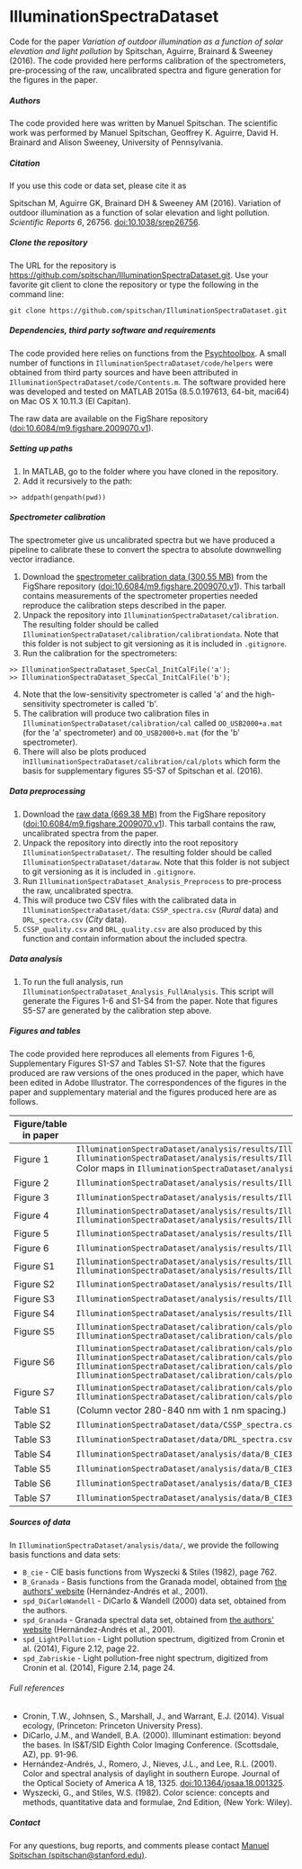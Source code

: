 # IlluminationSpectraDataset

Code for the paper *Variation of outdoor illumination as a function of solar elevation and light pollution* by Spitschan, Aguirre, Brainard &amp; Sweeney (2016). The code provided here performs calibration of the spectrometers, pre-processing of the raw, uncalibrated spectra and figure generation for the figures in the paper.

##### Authors

The code provided here was written by Manuel Spitschan. The scientific work was performed by Manuel Spitschan, Geoffrey K. Aguirre, David H. Brainard and Alison Sweeney, University of Pennsylvania.

##### Citation

If you use this code or data set, please cite it as 

Spitschan M, Aguirre GK, Brainard DH &amp; Sweeney AM (2016). Variation of outdoor illumination as a function of solar elevation and light pollution. *Scientific Reports 6*, 26756. [doi:10.1038/srep26756](https://dx.doi.org/doi:10.1038/srep26756).

##### Clone the repository

The URL for the repository is https://github.com/spitschan/IlluminationSpectraDataset.git. Use your favorite git client to clone the repository or type the following in the command line:

```
git clone https://github.com/spitschan/IlluminationSpectraDataset.git
```

##### Dependencies, third party software and requirements 

The code provided here relies on functions from the [Psychtoolbox](http://psychtoolbox.org/). A small number of functions in `IlluminationSpectraDataset/code/helpers` were obtained from third party sources and have been attributed in `IlluminationSpectraDataset/code/Contents.m`. The software provided here was developed and tested on MATLAB 2015a (8.5.0.197613, 64-bit, maci64) on Mac OS X 10.11.3 (El Capitan).

The raw data are available on the FigShare repository ([doi:10.6084/m9.figshare.2009070.v1](https://dx.doi.org/10.6084/m9.figshare.2009070.v1)). 

##### Setting up paths

1. In MATLAB, go to the folder where you have cloned in the repository.
2. Add it recursively to the path:

```
>> addpath(genpath(pwd))
```

##### Spectrometer calibration

The spectrometer give us uncalibrated spectra but we have produced a pipeline to calibrate these to convert the spectra to absolute downwelling vector irradiance.

1. Download the [spectrometer calibration data (300.55 MB)](https://ndownloader.figshare.com/files/4862116?private_link=0890871cf89278ae6b53) from the FigShare repository ([doi:10.6084/m9.figshare.2009070.v1](https://dx.doi.org/10.6084/m9.figshare.2009070.v1)). This tarball contains measurements of the spectrometer properties needed reproduce the calibration steps described in the paper.
2. Unpack the repository into `IlluminationSpectraDataset/calibration`. The resulting folder should be called `IlluminationSpectraDataset/calibration/calibrationdata`. Note that this folder is not subject to git versioning as it is included in `.gitignore`.
3. Run the calibration for the spectrometers:

```
>> IlluminationSpectraDataset_SpecCal_InitCalFile('a');
>> IlluminationSpectraDataset_SpecCal_InitCalFile('b');
```
4. Note that the low-sensitivity spectrometer is called 'a' and the high-sensitivity spectrometer is called 'b'.
5. The calibration will produce two calibration files in `IlluminationSpectraDataset/calibration/cal` called `OO_USB2000+a.mat` (for the 'a' spectrometer) and `OO_USB2000+b.mat` (for the 'b' spectrometer). 
6. There will also be plots produced in`IlluminationSpectraDataset/calibration/cal/plots` which form the basis for supplementary figures S5-S7 of Spitschan et al. (2016).

##### Data preprocessing

1. Download the [raw data (669.38 MB)](https://ndownloader.figshare.com/articles/2009070?private_link=0890871cf89278ae6b53) from the FigShare repository ([doi:10.6084/m9.figshare.2009070.v1](https://dx.doi.org/10.6084/m9.figshare.2009070.v1)). This tarball contains the raw, uncalibrated spectra from the paper.
2. Unpack the repository into directly into the root repository `IlluminationSpectraDataset/`. The resulting folder should be called `IlluminationSpectraDataset/dataraw`. Note that this folder is not subject to git versioning as it is included in `.gitignore`.
3. Run `IlluminationSpectraDataset_Analysis_Preprocess` to pre-process the raw, uncalibrated spectra.
4. This will produce two CSV files with the calibrated data in `IlluminationSpectraDataset/data`: `CSSP_spectra.csv` (*Rural* data) and `DRL_spectra.csv` (*City* data).
5. `CSSP_quality.csv` and `DRL_quality.csv` are also produced by this function and contain information about the included spectra.

##### Data analysis

1. To run the full analysis, run `IlluminationSpectraDataset_Analysis_FullAnalysis`. This script will generate the Figures 1-6 and S1-S4 from the paper. Note that figures S5-S7 are generated by the calibration step above.

##### Figures and tables

The code provided here reproduces all elements from Figures 1-6, Supplementary Figures S1-S7 and Tables S1-S7. Note that the figures produced are raw versions of the ones produced in the paper, which have been edited in Adobe Illustrator. The correspondences of the figures in the paper and supplementary material and the figures produced here are as follows.

| Figure/table in paper | Path to figure/table produced here |
|---|---|
| Figure 1  | `IlluminationSpectraDataset/analysis/results/IlluminationSpectraDataset_Analysis_Figure1A.pdf` <br> `IlluminationSpectraDataset/analysis/results/IlluminationSpectraDataset_Analysis_Figure1B.pdf` <br> Color maps in `IlluminationSpectraDataset/analysis/results/ColorMaps` |
| Figure 2  | `IlluminationSpectraDataset/analysis/results/IlluminationSpectraDataset_Analysis_Figure2.pdf`  |
| Figure 3  | `IlluminationSpectraDataset/analysis/results/IlluminationSpectraDataset_Analysis_Figure3.pdf`  |
| Figure 4  | `IlluminationSpectraDataset/analysis/results/IlluminationSpectraDataset_Analysis_Figure4a.png` <br> `IlluminationSpectraDataset/analysis/results/IlluminationSpectraDataset_Analysis_Figure4b.png`  |
| Figure 5  | `IlluminationSpectraDataset/analysis/results/IlluminationSpectraDataset_Analysis_Figure5.pdf`  |
| Figure 6  | `IlluminationSpectraDataset/analysis/results/IlluminationSpectraDataset_Analysis_Figure6.pdf`  |
| Figure S1  | `IlluminationSpectraDataset/analysis/results/IlluminationSpectraDataset_Analysis_FigureS1A.pdf` <br> `IlluminationSpectraDataset/analysis/results/IlluminationSpectraDataset_Analysis_FigureS1B.pdf`  |
| Figure S2  | `IlluminationSpectraDataset/analysis/results/IlluminationSpectraDataset_Analysis_FigureS2.pdf`  |
| Figure S3  | `IlluminationSpectraDataset/analysis/results/IlluminationSpectraDataset_Analysis_FigureS3.pdf`  |
| Figure S4  | `IlluminationSpectraDataset/analysis/results/IlluminationSpectraDataset_Analysis_FigureS4.pdf`  |
| Figure S5  | `IlluminationSpectraDataset/calibration/cals/plots/SpectralStatsAnalysis_FigureS5_DarkNoiseSpectra_a.pdf` <br> `IlluminationSpectraDataset/calibration/cals/plots/SpectralStatsAnalysis_FigureS5_DarkNoiseSpectra_b.pdf`  |
| Figure S6  | `IlluminationSpectraDataset/calibration/cals/plots/IlluminationSpectraDataset_Calibration_FigureS1_WlCorrection_a.pdf` <br>  `IlluminationSpectraDataset/calibration/cals/plots/IlluminationSpectraDataset_Calibration_FigureS1_WlCorrection_b.pdf` <br> `IlluminationSpectraDataset/calibration/cals/plots/IlluminationSpectraDataset_Calibration_FigureS1_WlCorrectionInset_a.pdf` <br> `IlluminationSpectraDataset/calibration/cals/plots/IlluminationSpectraDataset_Calibration_FigureS1_WlCorrectionInset_b.pdf`  |
| Figure S7  |  `IlluminationSpectraDataset/calibration/cals/plots/IlluminationSpectraDataset_Calibration_FigureS3_RelativeSensitivityCalibration_a.pdf` <br> `IlluminationSpectraDataset/calibration/cals/plots/IlluminationSpectraDataset_Calibration_FigureS3_RelativeSensitivityCalibration_b.pdf` |
| Table S1  | (Column vector 280-840 nm with 1 nm spacing.)  |
| Table S2  | `IlluminationSpectraDataset/data/CSSP_spectra.csv`  |
| Table S3  | `IlluminationSpectraDataset/data/DRL_spectra.csv`  |
| Table S4  | `IlluminationSpectraDataset/analysis/data/B_CIE3x/B_CIE3R.csv`  |
| Table S5  | `IlluminationSpectraDataset/analysis/data/B_CIE3x/B_CIE3C.csv`  |
| Table S6  | `IlluminationSpectraDataset/analysis/data/B_CIE3x/w_CIE3R.csv` |
| Table S7  | `IlluminationSpectraDataset/analysis/data/B_CIE3x/w_CIE3C.csv`  |

##### Sources of data

In `IlluminationSpectraDataset/analysis/data/`, we provide the following basis functions and data sets:

- `B_cie` - CIE basis functions from Wyszecki & Stiles (1982), page 762. 
- `B_Granada` - Basis functions from the Granada model, obtained from [the authors' website](http://www.ugr.es/~colorimg/database/daylight_380780_norm_eigenvectors.dat) (Hernández-Andrés et al., 2001).
- `spd_DiCarloWandell` - DiCarlo & Wandell (2000) data set, obtained from the authors.
- `spd_Granada` - Granada spectral data set, obtained from [the authors' website](http://colorimaginglab.ugr.es/pages/data/Granada_daylight_2600_81) (Hernández-Andrés et al., 2001).
- `spd_LightPollution` - Light pollution spectrum, digitized from Cronin et al. (2014), Figure 2.12, page 22. 
- `spd_Zabriskie` - Light pollution-free night spectrum, digitized from Cronin et al. (2014), Figure 2.14, page 24.

###### Full references

- Cronin, T.W., Johnsen, S., Marshall, J., and Warrant, E.J. (2014). Visual ecology, (Princeton: Princeton University Press). 
- DiCarlo, J.M., and Wandell, B.A. (2000). Illuminant estimation: beyond the bases. In IS&T/SID Eighth Color Imaging Conference. (Scottsdale, AZ), pp. 91-96.
- Hernández-Andrés, J., Romero, J., Nieves, J.L., and Lee, R.L. (2001). Color and spectral analysis of daylight in southern Europe. Journal of the Optical Society of America A 18, 1325. [doi:10.1364/josaa.18.001325](http://dx.doi.org/10.1364/josaa.18.001325).
- Wyszecki, G., and Stiles, W.S. (1982). Color science: concepts and methods, quantitative data and formulae, 2nd Edition, (New York: Wiley).


##### Contact

For any questions, bug reports, and comments please contact [Manuel Spitschan (spitschan@stanford.edu)](mailto:spitschan@stanford.edu).
